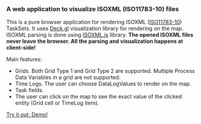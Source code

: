 ### A web application to visualize ISOXML (ISO11783-10) files

This is a pure browser application for rendering ISOXML ([ISO11783-10](https://www.iso.org/standard/61581.html)) TaskSets. It uses [Deck.gl](https://deck.gl/) visualization library for rendering on the map. ISOXML parsing is done using [ISOXML.js](https://github.com/dev4Agriculture/isoxml-js) library. **The opened ISOXML files never leave the browser. All the parsing and visualization happens at client-side!**

Main features:
  * Grids. Both Grid Type 1 and Grid Type 2 are supported. Multiple Process Data Variables in a grid are not supported.
  * Time Logs. The user can choose DataLogValues to render on the map.
  * Task fields.
  * The user can click on the map to see the exact value of the clicked entity (Grid cell or TimeLog item).

[Try it out: Demo!](https://d3emrh4jlarcc4.cloudfront.net/index.html)